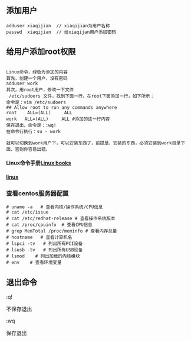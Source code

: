 ## 添加用户
```
adduser xiaqijian  // xiaqijian为用户名称
passwd  xiaqijian  // 给xiaqijan用户添加密码
```

## 给用户添加root权限
```

Linux命令，绿色为添加的内容
首先，创建一个用户，没有密码
adduser work
其次，用root用户，修改一下文件
 /etc/sudoers 文件，找到下面一行，在root下面添加一行，如下所示：
命令是：vim /etc/sudoers
## Allow root to run any commands anywhere
root    ALL=(ALL)     ALL
work   ALL=(ALL)     ALL #添加的这一行内容
保存退出，命令是：:wq!
在命令行执行：su - work

就可以切换到work用户下，可以安装东西了，前提是，安装的东西，必须安装到work目录下面，否则你容易出错。
```

#### Linux命令手册[Linux books](http://man.linuxde.net/)

#### [linux](http://www.runoob.com/linux/linux-command-manual.html) 


### 查看centos服务器配置
```
# uname -a   # 查看内核/操作系统/CPU信息 
# cat /etc/issue 
# cat /etc/redhat-release # 查看操作系统版本 
# cat /proc/cpuinfo  # 查看CPU信息 
# grep MemTotal /proc/meminfo # 查看内存总量
# hostname   # 查看计算机名 
# lspci -tv   # 列出所有PCI设备 
# lsusb -tv   # 列出所有USB设备 
# lsmod    # 列出加载的内核模块 
# env    # 查看环境变量
```
退出命令
--
:q!

不保存退出

:wq

保存退出







